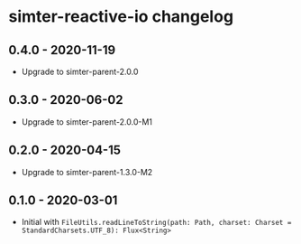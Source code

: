 # simter-reactive-io changelog

## 0.4.0 - 2020-11-19

- Upgrade to simter-parent-2.0.0

## 0.3.0 - 2020-06-02

- Upgrade to simter-parent-2.0.0-M1

## 0.2.0 - 2020-04-15

- Upgrade to simter-parent-1.3.0-M2

## 0.1.0 - 2020-03-01

- Initial with `FileUtils.readLineToString(path: Path, charset: Charset = StandardCharsets.UTF_8): Flux<String>`
